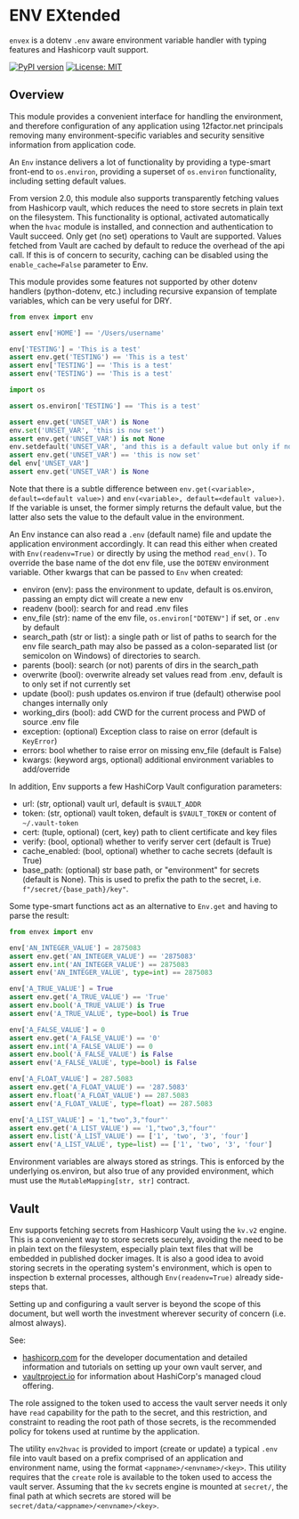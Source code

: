 # ENV EXtended

`envex` is a dotenv `.env` aware environment variable handler with typing features and Hashicorp vault support.

[![PyPI version](https://badge.fury.io/py/envex.svg)](https://badge.fury.io/py/envex)
[![License: MIT](https://img.shields.io/badge/License-MIT-green.svg)](https://opensource.org/licenses/MIT)

## Overview

This module provides a convenient interface for handling the environment, and therefore configuration of any application
using 12factor.net principals removing many environment-specific variables and security sensitive information from
application code.

An `Env` instance delivers a lot of functionality by providing a type-smart front-end to `os.environ`,
providing a superset of `os.environ` functionality, including setting default values.

From version 2.0, this module also supports transparently fetching values from Hashicorp vault,
which reduces the need to store secrets in plain text on the filesystem.
This functionality is optional, activated automatically when the `hvac` module is installed, and connection and
authentication to Vault succeed.
Only get (no set) operations to Vault are supported.
Values fetched from Vault are cached by default to reduce the overhead of the api call.
If this is of concern to security, caching can be disabled using the `enable_cache=False` parameter to Env.

This module provides some features not supported by other dotenv handlers (python-dotenv, etc.) including recursive
expansion of template variables, which can be very useful for DRY.

```python
from envex import env

assert env['HOME'] == '/Users/username'

env['TESTING'] = 'This is a test'
assert env.get('TESTING') == 'This is a test'
assert env['TESTING'] == 'This is a test'
assert env('TESTING') == 'This is a test'

import os

assert os.environ['TESTING'] == 'This is a test'

assert env.get('UNSET_VAR') is None
env.set('UNSET_VAR', 'this is now set')
assert env.get('UNSET_VAR') is not None
env.setdefault('UNSET_VAR', 'and this is a default value but only if not set')
assert env.get('UNSET_VAR') == 'this is now set'
del env['UNSET_VAR']
assert env.get('UNSET_VAR') is None
```

Note that there is a subtle difference between `env.get(<variable>, default=<default value>)`
and `env(<variable>, default=<default value>)`.
If the variable is unset, the former simply returns the default value,
but the latter also sets the value to the default value in the environment.

An Env instance can also read a `.env` (default name) file and update the application environment accordingly.
It can read this either when created with `Env(readenv=True)` or directly by using the method `read_env()`.
To override the base name of the dot env file, use the `DOTENV` environment variable.
Other kwargs that can be passed to `Env` when created:

* environ (env): pass the environment to update, default is os.environ, passing an empty dict will create a new env
* readenv (bool): search for and read .env files
* env_file (str): name of the env file, `os.environ["DOTENV"]` if set, or `.env` by default
* search_path (str or list): a single path or list of paths to search for the env file
  search_path may also be passed as a colon-separated list (or semicolon on Windows) of directories to search.
* parents (bool): search (or not) parents of dirs in the search_path
* overwrite (bool): overwrite already set values read from .env, default is to only set if not currently set
* update (bool): push updates os.environ if true (default) otherwise pool changes internally only
* working_dirs (bool): add CWD for the current process and PWD of source .env file
* exception: (optional) Exception class to raise on error (default is `KeyError`)
* errors: bool whether to raise error on missing env_file (default is False)
* kwargs: (keyword args, optional) additional environment variables to add/override

In addition, Env supports a few HashiCorp Vault configuration parameters:

* url: (str, optional) vault url, default is `$VAULT_ADDR`
* token: (str, optional) vault token, default is `$VAULT_TOKEN` or content of `~/.vault-token`
* cert: (tuple, optional) (cert, key) path to client certificate and key files
* verify: (bool, optional) whether to verify server cert (default is True)
* cache_enabled: (bool, optional) whether to cache secrets (default is True)
* base_path: (optional) str base path, or "environment" for secrets (default is None).
  This is used to prefix the path to the secret, i.e. `f"/secret/{base_path}/key"`.

Some type-smart functions act as an alternative to `Env.get` and having to parse the result:

```python
from envex import env

env['AN_INTEGER_VALUE'] = 2875083
assert env.get('AN_INTEGER_VALUE') == '2875083'
assert env.int('AN_INTEGER_VALUE') == 2875083
assert env('AN_INTEGER_VALUE', type=int) == 2875083

env['A_TRUE_VALUE'] = True
assert env.get('A_TRUE_VALUE') == 'True'
assert env.bool('A_TRUE_VALUE') is True
assert env('A_TRUE_VALUE', type=bool) is True

env['A_FALSE_VALUE'] = 0
assert env.get('A_FALSE_VALUE') == '0'
assert env.int('A_FALSE_VALUE') == 0
assert env.bool('A_FALSE_VALUE') is False
assert env('A_FALSE_VALUE', type=bool) is False

env['A_FLOAT_VALUE'] = 287.5083
assert env.get('A_FLOAT_VALUE') == '287.5083'
assert env.float('A_FLOAT_VALUE') == 287.5083
assert env('A_FLOAT_VALUE', type=float) == 287.5083

env['A_LIST_VALUE'] = '1,"two",3,"four"'
assert env.get('A_LIST_VALUE') == '1,"two",3,"four"'
assert env.list('A_LIST_VALUE') == ['1', 'two', '3', 'four']
assert env('A_LIST_VALUE', type=list) == ['1', 'two', '3', 'four']
```

Environment variables are always stored as strings.
This is enforced by the underlying os.environ, but also true of any
provided environment, which must use the `MutableMapping[str, str]` contract.

## Vault

Env supports fetching secrets from Hashicorp Vault using the `kv.v2` engine.
This is a convenient way to store secrets securely, avoiding the need to be in plain text on the filesystem,
especially plain text files that will be embedded in published docker images.
It is also a good idea to avoid storing secrets in the operating system's environment, which is open to inspection b
external processes, although `Env(readenv=True)` already side-steps that.

Setting up and configuring a vault server is beyond the scope of this document,
but well worth the investment wherever security of concern (i.e. almost always).

See:

- [hashicorp.com](https://developer.hashicorp.com/vault) for the developer documentation and detailed information and
  tutorials on setting up your own vault server, and
- [vaultproject.io](https://www.vaultproject.io/) for information about HashiCorp's managed cloud offering.

The role assigned to the token used to access the vault server needs it only have `read` capability for the path to the
secret, and this restriction, and constraint to reading the root path of those secrets, is the recommended policy for
tokens used at runtime by the application.

The utility `env2hvac` is provided to import (create or update) a typical `.env` file into vault based on a prefix
comprised of an application and environment name, using the format `<appname>/<envname>/<key>`.
This utility requires that the `create` role is available to the token used to access the vault server.
Assuming that the `kv` secrets engine is mounted at `secret/`,
the final path at which secrets are stored will be `secret/data/<appname>/<envname>/<key>`.
